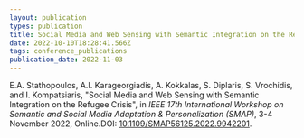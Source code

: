 ```yaml
---
layout: publication
types: publication
title: Social Media and Web Sensing with Semantic Integration on the Refugee Crisis
date: 2022-10-10T18:28:41.566Z
tags: conference_publications
publication_date: 2022-11-03
---
```

<!--StartFragment-->

E.A. Stathopoulos, A.I. Karageorgiadis, A. Kokkalas, S. Diplaris, S. Vrochidis, and I. Kompatsiaris, "Social Media and Web Sensing with Semantic Integration on the Refugee Crisis", in *IEEE 17th International Workshop on Semantic and Social Media Adaptation & Personalization (SMAP)*, 3-4 November 2022, Online.DOI: [10.1109/SMAP56125.2022.9942201](https://doi.org/10.1109/SMAP56125.2022.9942201).

<!--EndFragment-->